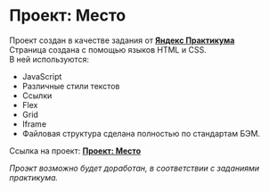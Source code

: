 # **Проект: Место**  
Проект создан в качестве задания от [**Яндекс Практикума**](https://praktikum.yandex.ru)  
Страница создана с помощью языков HTML и CSS.  
В ней используются:  
* JavaScript  
* Различные стили текстов  
* Ссылки  
* Flex  
* Grid  
* Iframe  
* Файловая структура сделана полностью по стандартам БЭМ.  
  
    
Ссылка на проект: [**Проект: Место**](https://agro3003.github.io/mesto) 
  
  
  
*Проэкт возможно будет доработан, в соответствии с заданиями практикума.*  

